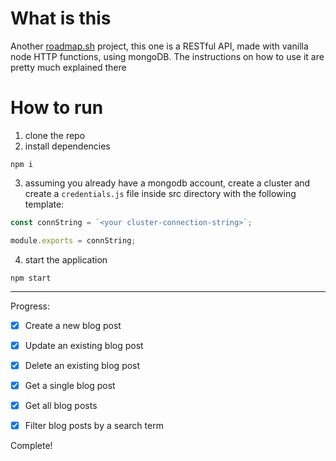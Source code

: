 # What is this

Another [roadmap.sh](https://roadmap.sh/projects/blogging-platform-api) project, this one is a RESTful API, made with vanilla node HTTP functions, using mongoDB.
The instructions on how to use it are pretty much explained there

# How to run

1. clone the repo
2. install dependencies
```console
npm i
```
3. assuming you already have a mongodb account, create a cluster and create a `credentials.js` file inside src directory with the following template:
```js
const connString = `<your cluster-connection-string>`;

module.exports = connString;
```
4. start the application
```console
npm start
```

---

Progress:


- [x] Create a new blog post
- [x] Update an existing blog post
- [x] Delete an existing blog post
- [x] Get a single blog post
- [x] Get all blog posts
- [x] Filter blog posts by a search term


Complete!
